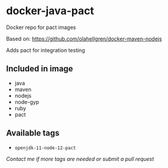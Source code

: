 # docker-java-pact
Docker repo for pact images

Based on: https://github.com/olahellgren/docker-maven-nodejs

Adds pact for integration testing

## Included in image
- java
- maven
- nodejs
- node-gyp
- ruby
- pact

## Available tags
- `openjdk-11-node-12-pact`

*Contact me if more tags are needed or submit a pull request*

